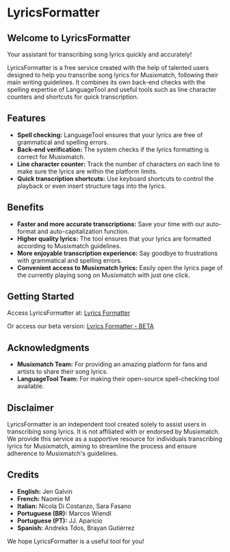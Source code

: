 # LyricsFormatter

## Welcome to LyricsFormatter
Your assistant for transcribing song lyrics quickly and accurately!

LyricsFormatter is a free service created with the help of talented users designed to help you transcribe song lyrics for Musixmatch, following their main writing guidelines. It combines its own back-end checks with the spelling expertise of LanguageTool and useful tools such as line character counters and shortcuts for quick transcription.

## Features

- **Spell checking:** LanguageTool ensures that your lyrics are free of grammatical and spelling errors.
- **Back-end verification:** The system checks if the lyrics formatting is correct for Musixmatch.
- **Line character counter:** Track the number of characters on each line to make sure the lyrics are within the platform limits.
- **Quick transcription shortcuts:** Use keyboard shortcuts to control the playback or even insert structure tags into the lyrics.

## Benefits

- **Faster and more accurate transcriptions:** Save your time with our auto-format and auto-capitalization function.
- **Higher quality lyrics:** The tool ensures that your lyrics are formatted according to Musixmatch guidelines.
- **More enjoyable transcription experience:** Say goodbye to frustrations with grammatical and spelling errors.
- **Convenient access to Musixmatch lyrics:** Easily open the lyrics page of the currently playing song on Musixmatch with just one click.

## Getting Started

Access LyricsFormatter at: [Lyrics Formatter](https://lyricsformatter.onrender.com/)

Or access our beta version: [Lyrics Formatter - BETA](https://lyricsformatter-beta.onrender.com/?referrer=https://github.com/mwndl/lyricsformatter?tab=readme-ov-file#getting-started)

## Acknowledgments

- **Musixmatch Team:** For providing an amazing platform for fans and artists to share their song lyrics.
- **LanguageTool Team:** For making their open-source spell-checking tool available.

## Disclaimer

LyricsFormatter is an independent tool created solely to assist users in transcribing song lyrics. It is not affiliated with or endorsed by Musixmatch. We provide this service as a supportive resource for individuals transcribing lyrics for Musixmatch, aiming to streamline the process and ensure adherence to Musixmatch's guidelines.

## Credits

- **English:** Jen Galvin
- **French:** Naomie M
- **Italian:** Nicola Di Costanzo, Sara Fasano
- **Portuguese (BR):** Marcos Wiendl
- **Portuguese (PT):** JJ. Aparício
- **Spanish:** Andreks Tdos, Brayan Gutiérrez

We hope LyricsFormatter is a useful tool for you!
